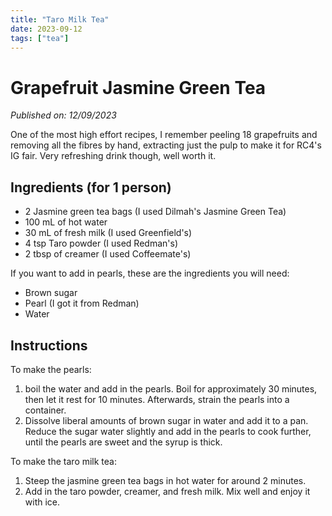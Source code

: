 ```yaml
---
title: "Taro Milk Tea"
date: 2023-09-12
tags: ["tea"]
---
```


# Grapefruit Jasmine Green Tea

_Published on: 12/09/2023_

One of the most high effort recipes, I remember peeling 18 grapefruits and removing all the fibres by hand, extracting just the pulp to make it for RC4's IG fair. Very refreshing drink though, well worth it.

## Ingredients (for 1 person)

- 2 Jasmine green tea bags (I used Dilmah's Jasmine Green Tea)
- 100 mL of hot water
- 30 mL of fresh milk (I used Greenfield's)
- 4 tsp Taro powder (I used Redman's)
- 2 tbsp of creamer (I used Coffeemate's)

If you want to add in pearls, these are the ingredients you will need:

- Brown sugar
- Pearl (I got it from Redman)
- Water

## Instructions

To make the pearls:

1. boil the water and add in the pearls. Boil for approximately 30 minutes, then let it rest for 10 minutes. Afterwards, strain the pearls into a container.
1. Dissolve liberal amounts of brown sugar in water and add it to a pan. Reduce the sugar water slightly and add in the pearls to cook further, until the pearls are sweet and the syrup is thick.

To make the taro milk tea:

1. Steep the jasmine green tea bags in hot water for around 2 minutes.
1. Add in the taro powder, creamer, and fresh milk. Mix well and enjoy it with ice.
